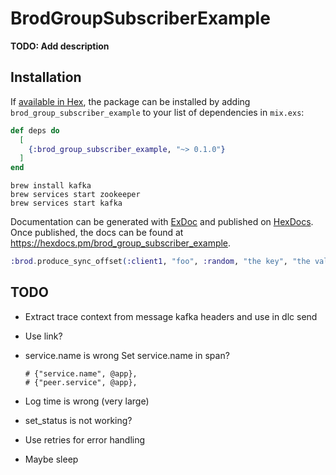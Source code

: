 # BrodGroupSubscriberExample

**TODO: Add description**

## Installation

If [available in Hex](https://hex.pm/docs/publish), the package can be installed
by adding `brod_group_subscriber_example` to your list of dependencies in `mix.exs`:

```elixir
def deps do
  [
    {:brod_group_subscriber_example, "~> 0.1.0"}
  ]
end
```

```shell
brew install kafka
brew services start zookeeper
brew services start kafka
```

Documentation can be generated with [ExDoc](https://github.com/elixir-lang/ex_doc)
and published on [HexDocs](https://hexdocs.pm). Once published, the docs can
be found at <https://hexdocs.pm/brod_group_subscriber_example>.

```elixir
:brod.produce_sync_offset(:client1, "foo", :random, "the key", "the value")
```

## TODO

* Extract trace context from message kafka headers and use in dlc send
* Use link?
* service.name is wrong
  Set service.name in span?

      # {"service.name", @app},
      # {"peer.service", @app},

* Log time is wrong (very large)
* set_status is not working?

* Use retries for error handling
* Maybe sleep
